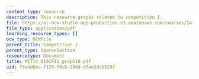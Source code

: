 ```yaml
---
content_type: resource
description: This resource graphs related to competition I.
file: https://ol-ocw-studio-app-production.s3.amazonaws.com/courses/14-01sc-principles-of-microeconomics-fall-2011/f9add6bcf120f0c6298dd7ae3dcb5297_MIT14_01SCF11_graph10.pdf
file_type: application/pdf
learning_resource_types: []
ocw_type: OCWFile
parent_title: Competition I
parent_type: CourseSection
resourcetype: Document
title: MIT14_01SCF11_graph10.pdf
uid: f9add6bc-f120-f0c6-298d-d7ae3dcb5297
---
```

